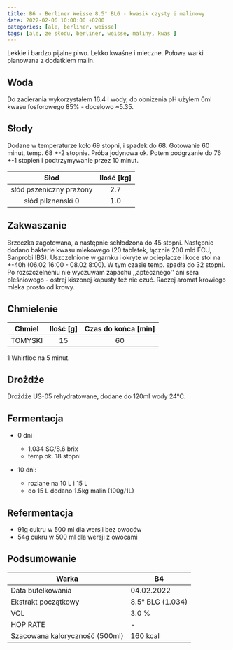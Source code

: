 ```yaml
---
title: B6 - Berliner Weisse 8.5° BLG - kwasik czysty i malinowy
date: 2022-02-06 10:00:00 +0200
categories: [ale, berliner, weisse]
tags: [ale, ze słodu, berliner, weisse, maliny, kwas ]
---
```


Lekkie i bardzo pijalne piwo. Lekko kwaśne i mleczne. Połowa warki planowana z dodatkiem malin.

## Woda

Do zacierania wykorzystałem 16.4 l wody, do obniżenia pH użyłem 6ml kwasu fosforowego 85% - docelowo ~5.35.

## Słody

Dodane w temperaturze koło 69 stopni, i spadek do 68. Gotowanie 60 minut, temp. 68 +-2 stopnie. Próba jodynowa ok. Potem podgrzanie do 76 +-1 stopień i podtrzymywanie przez 10 minut.


|  Słod  	| Ilość [kg] 	|
|:--------:	|:---------: |
|  słód pszeniczny prażony	|     2.7    	| 
|  słód pilzneński 0  	|     1.0    	| 

## Zakwaszanie

Brzeczka zagotowana, a następnie schłodzona do 45 stopni. Następnie dodano bakterie kwasu mlekowego (20 tabletek, łącznie 200 mld FCU, Sanprobi IBS). Uszczelnione w garnku i okryte w ocieplacze i koce stoi na +-40h (06.02 16:00 - 08.02 8:00). W tym czasie temp. spadła do 32 stopni. Po rozszczelneniu nie wyczuwam zapachu ,,aptecznego'' ani sera pleśniowego - ostrej kiszonej kapusty też nie czuć. Raczej aromat krowiego mleka prosto od krowy.

## Chmielenie

|  Chmiel  	| Ilość [g] 	| Czas do końca [min] 	|
|:--------:	|:---------:	|:-------------------:	|
|  TOMYSKI  	|     15    	|          60         	|

1 Whirfloc na 5 minut. 

## Drożdże

Drożdże US-05 rehydratowane, dodane do 120ml wody 24°C.


## Fermentacja

* 0 dni
  - 1.034 SG/8.6 brix
  - temp ok. 18 stopni

* 10 dni:
  * rozlane na 10 L i 15 L
  * do 15 L dodano 1.5kg malin (100g/1L)

## Refermentacja

* 91g cukru w 500 ml dla wersji bez owoców
* 54g cukru w 500 ml dla wersji z owocami

## Podsumowanie

| Warka                          	| B4              	|
|--------------------------------	|-------------------	|
| Data butelkowania              	| 04.02.2022    	|
| Ekstrakt początkowy            	| 8.5° BLG (1.034) 	|
| VOL                            	| 3.0 %             	|
| HOP RATE                       	| -           	|
| Szacowana kaloryczność (500ml) 	| 160 kcal          	| -->


<!-- ## Degustacja

![piwko](/assets/posts/09-2021/efekt.webp){: width="400"}

| Cecha            	| Opis 	|
|------------------	|------	|
| Aromat           	| drożdże, wędzonka	|
| Wygląd           	| słomkowe, brak piany	|
| Smak             	| wodniste, posmak wędzonki	|
| Goryczka         	| brak	|
| Uczucie w ustach 	| jest ok	|
| Ogólne wrażenie  	| 1.5/5	|
| Uwagi             | filtrowanie się udało, zacieranie nie, z czasem się ułożyło | -->
